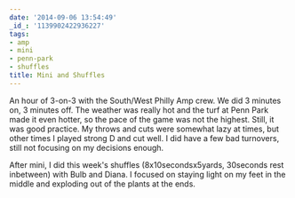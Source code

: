 ```yaml
---
date: '2014-09-06 13:54:49'
_id_: '1139902422936227'
tags:
- amp
- mini
- penn-park
- shuffles
title: Mini and Shuffles
---
```


An hour of 3-on-3 with the South/West Philly Amp crew. We did 3 minutes on, 3 minutes off. The weather was really hot and the turf at Penn Park made it even hotter, so the pace of the game was not the highest. Still, it was good practice. My throws and cuts were somewhat lazy at times, but other times I played strong D and cut well. I did have a few bad turnovers, still not focusing on my decisions enough.

After mini, I did this week's shuffles (8x10secondsx5yards, 30seconds rest inbetween) with Bulb and Diana. I focused on staying light on my feet in the middle and exploding out of the plants at the ends. 
